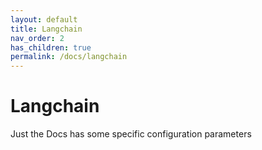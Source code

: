 ```yaml
---
layout: default
title: Langchain
nav_order: 2
has_children: true
permalink: /docs/langchain
---
```


# Langchain

Just the Docs has some specific configuration parameters


